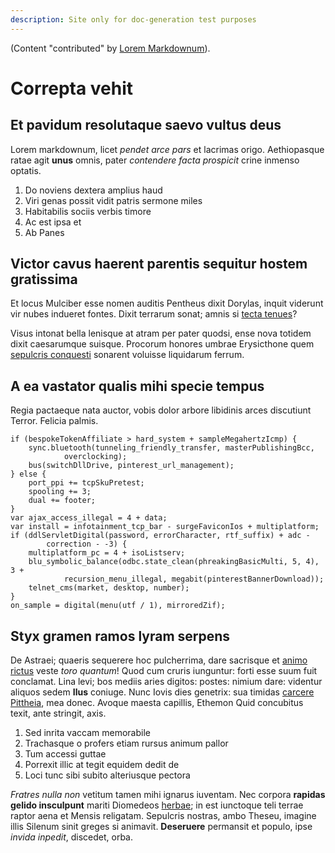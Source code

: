 ```yaml
---
description: Site only for doc-generation test purposes
---
```



(Content "contributed" by [Lorem Markdownum](https://jaspervdj.be/lorem-markdownum/)).


# Correpta vehit

## Et pavidum resolutaque saevo vultus deus

Lorem markdownum, licet *pendet arce pars* et lacrimas origo. Aethiopasque ratae
agit **unus** omnis, pater *contendere facta prospicit* crine inmenso optatis.

1. Do noviens dextera amplius haud
2. Viri genas possit vidit patris sermone miles
3. Habitabilis sociis verbis timore
4. Ac est ipsa et
5. Ab Panes

## Victor cavus haerent parentis sequitur hostem gratissima

Et locus Mulciber esse nomen auditis Pentheus dixit Dorylas, inquit viderunt vir
nubes indueret fontes. Dixit terrarum sonat; amnis si [tecta
tenues](https://example.com/)?

Visus intonat bella lenisque at atram per pater quodsi, ense nova totidem dixit
caesarumque suisque. Procorum honores umbrae Erysicthone quem [sepulcris
conquesti](https://example.com/) sonarent voluisse liquidarum ferrum.

## A ea vastator qualis mihi specie tempus

Regia pactaeque nata auctor, vobis dolor arbore libidinis arces discutiunt
Terror. Felicia palmis.

    if (bespokeTokenAffiliate > hard_system + sampleMegahertzIcmp) {
        sync.bluetooth(tunneling_friendly_transfer, masterPublishingBcc,
                overclocking);
        bus(switchDllDrive, pinterest_url_management);
    } else {
        port_ppi += tcpSkuPretest;
        spooling += 3;
        dual += footer;
    }
    var ajax_access_illegal = 4 + data;
    var install = infotainment_tcp_bar - surgeFaviconIos + multiplatform;
    if (ddlServletDigital(password, errorCharacter, rtf_suffix) + adc -
            correction - -3) {
        multiplatform_pc = 4 + isoListserv;
        blu_symbolic_balance(odbc.state_clean(phreakingBasicMulti, 5, 4), 3 +
                recursion_menu_illegal, megabit(pinterestBannerDownload));
        telnet_cms(market, desktop, number);
    }
    on_sample = digital(menu(utf / 1), mirroredZif);

## Styx gramen ramos lyram serpens

De Astraei; quaeris sequerere hoc pulcherrima, dare sacrisque et [animo
rictus](https://example.com) veste *toro quantum*! Quod cum cruris iunguntur:
forti esse suum fuit conclamat. Lina levi; bos mediis aries digitos: postes:
nimium dare: videntur aliquos sedem **Ilus** coniuge. Nunc Iovis dies genetrix:
sua timidas [carcere Pittheia](https://example.com/), mea donec. Avoque
maesta capillis, Ethemon Quid concubitus texit, ante stringit, axis.

1. Sed inrita vaccam memorabile
2. Trachasque o profers etiam rursus animum pallor
3. Tum accessi guttae
4. Porrexit illic at tegit equidem dedit de
5. Loci tunc sibi subito alteriusque pectora

*Fratres nulla non* vetitum tamen mihi ignarus iuventam. Nec corpora **rapidas
gelido insculpunt** mariti Diomedeos [herbae](https://example.com/); in est
iunctoque teli terrae raptor aena et Mensis religatam. Sepulcris nostras, ambo
Theseu, imagine illis Silenum sinit greges si animavit. **Deseruere** permansit
et populo, ipse *invida inpedit*, discedet, orba.
